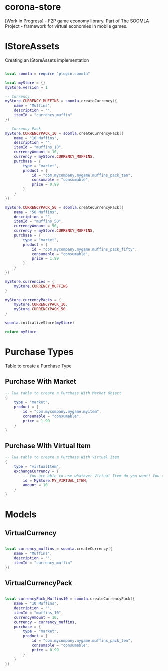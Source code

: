 corona-store
============

[Work in Progress]  - F2P game economy library. Part of The SOOMLA Project - framework for virtual economies in mobile games.

IStoreAssets
============
Creating an IStoreAssets implementation
```lua

local soomla = require "plugin.soomla"

local myStore = {}
myStore.version = 1

-- Currency
myStore.CURRENCY_MUFFINS = soomla.createCurrency({
	name = "Muffins",
	description = "",
	itemId = "currency_muffin"
})

-- Currency Pack
myStore.CURRENCYPACK_10 = soomla.createCurrencyPack({
	name = "10 Muffins",
	description = "",
	itemId = "muffins_10",
	currencyAmount = 10,
	currency = myStore.CURRENCY_MUFFINS,
	purchase = {
		type = "market",
		product = {
			id = "com.mycompany.mygame.muffins_pack_ten",
			consumable = "consumable",
			price = 0.99
		}
	}
})

myStore.CURRENCYPACK_50 = soomla.createCurrencyPack({
	name = "50 Muffins",
	description = "",
	itemId = "muffins_50",
	currencyAmount = 50,
	currency = myStore.CURRENCY_MUFFINS,
	purchase = {
		type = "market",
		product = {
			id = "com.mycompany.mygame.muffins_pack_fifty",
			consumable = "consumable",
			price = 1.99
		}
	}
})

myStore.currencies = { 
	myStore.CURRENCY_MUFFINS
}

myStore.currencyPacks = {
	myStore.CURRENCYPACK_10,
	myStore.CURRENCYPACK_50
}

soomla.initializeStore(myStore)

return myStore

```

Purchase Types
============
Table to create a Purchase Type

Purchase With Market
------------
```lua
-- lua table to create a Purchase With Market Object
{
	type = "market",
	product = {
		id = "com.mycompany.mygame.myitem",
		consumable = "consumable",
		price = 1.99
	}
}

```

Purchase With Virtual Item
-------------
```lua
-- lua table to create a Purchase With Virtual Item
{
	type = "virtualItem",
	exchangeCurrency = {
		-- You are able to use whatever Virtual Item do you want! You can use Currencies or SingleUseVGs or LifetimeVGs!
		id = MyStore.MY_VIRTUAL_ITEM,
		amount = 10
	}
}
```

Models
============

VirtualCurrency
------------
```lua

local currency_muffins = soomla.createCurrency({
	name = "Muffins",
	description = "",
	itemId = "currency_muffin"
})

```

VirtualCurrencyPack
------------
```lua

local currencyPack_Muffins10 = soomla.createCurrencyPack({
	name = "10 Muffins",
	description = "",
	itemId = "muffins_10",
	currencyAmount = 10,
	currency = currency_muffins,
	purchase = {
		type = "market",
		product = {
			id = "com.mycompany.mygame.muffins_pack_ten",
			consumable = "consumable",
			price = 0.99
		}
	}
})

```